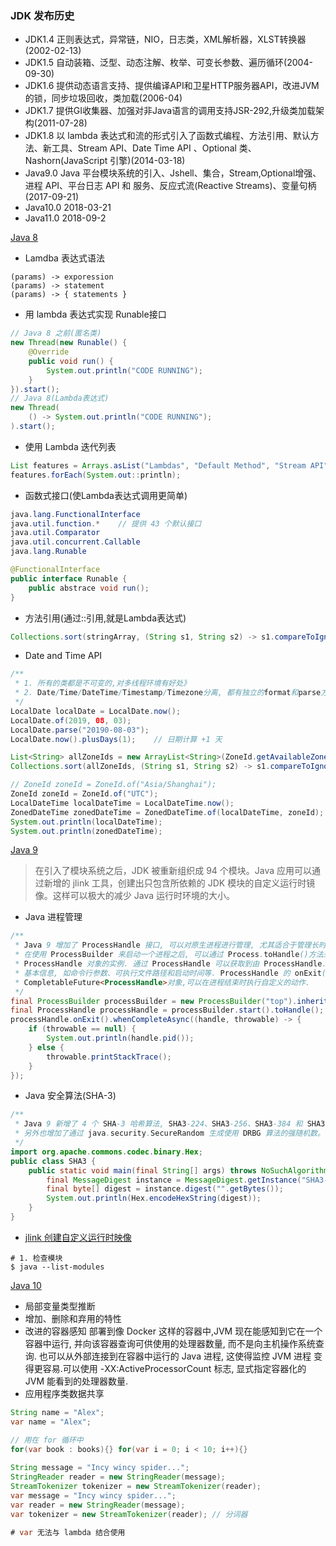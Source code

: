 ### JDK 发布历史
* JDK1.4 正则表达式，异常链，NIO，日志类，XML解析器，XLST转换器(2002-02-13)
* JDK1.5 自动装箱、泛型、动态注解、枚举、可变长参数、遍历循环(2004-09-30)
* JDK1.6 提供动态语言支持、提供编译API和卫星HTTP服务器API，改进JVM的锁，同步垃圾回收，类加载(2006-04)
* JDK1.7 提供GI收集器、加强对非Java语言的调用支持JSR-292,升级类加载架构(2011-07-28)
* JDK1.8 以 lambda 表达式和流的形式引入了函数式编程、方法引用、默认方法、新工具、Stream API、Date Time API 、Optional 类、Nashorn(JavaScript 引擎)(2014-03-18)
* Java9.0 Java 平台模块系统的引入、Jshell、集合，Stream,Optional增强、进程 API、平台日志 API 和 服务、反应式流(Reactive Streams)、变量句柄(2017-09-21)
* Java10.0 		2018-03-21
* Java11.0 		2018-09-2


[Java 8](https://juejin.im/post/5abc9ccc6fb9a028d6643eea)

* Lamdba 表达式语法
```
(params) -> exporession
(params) -> statement
(params) -> { statements }
```

* 用 lambda 表达式实现 Runable接口
```java
// Java 8 之前(匿名类)
new Thread(new Runable() {
    @Override
    public void run() {
        System.out.println("CODE RUNNING");
    }
}).start();
// Java 8(Lambda表达式)
new Thread(
    () -> System.out.println("CODE RUNNING");
).start();
```

* 使用 Lambda 迭代列表
```java
List features = Arrays.asList("Lambdas", "Default Method", "Stream API", "Date and Time API");
features.forEach(System.out::println);
```

* 函数式接口(使Lambda表达式调用更简单)
```java
java.lang.FunctionalInterface
java.util.function.*    // 提供 43 个默认接口
java.util.Comparator
java.util.concurrent.Callable
java.lang.Runable

@FunctionalInterface
public interface Runable {
    public abstrace void run();
}
```

* 方法引用(通过::引用,就是Lambda表达式)
```java
Collections.sort(stringArray, (String s1, String s2) -> s1.compareToIgnoreCase(s2));
```

* Date and Time API
```java
/**
 * 1. 所有的类都是不可变的,对多线程环境有好处》
 * 2. Date/Time/DateTime/Timestamp/Timezone分离, 都有独立的format和parse方法
 */
LocalDate localDate = LocalDate.now();
LocalDate.of(2019, 08, 03);
LocalDate.parse("20190-08-03");
LocalDate.now().plusDays(1);    // 日期计算 +1 天

List<String> allZoneIds = new ArrayList<String>(ZoneId.getAvailableZoneIds());
Collections.sort(allZoneIds, (String s1, String s2) -> s1.compareToIgnoreCase(s2));

// ZoneId zoneId = ZoneId.of("Asia/Shanghai");
ZoneId zoneId = ZoneId.of("UTC");
LocalDateTime localDateTime = LocalDateTime.now();
ZonedDateTime zonedDateTime = ZonedDateTime.of(localDateTime, zoneId);
System.out.println(localDateTime);
System.out.println(zonedDateTime);

```

[Java 9](https://www.ibm.com/developerworks/cn/java/the-new-features-of-Java-9/index.html)
> 在引入了模块系统之后，JDK 被重新组织成 94 个模块。Java 应用可以通过新增的 jlink 工具，创建出只包含所依赖的 JDK 模块的自定义运行时镜像。这样可以极大的减少 Java 运行时环境的大小。

* Java 进程管理
```java
/**
 * Java 9 增加了 ProcessHandle 接口, 可以对原生进程进行管理, 尤其适合于管理长时间运行的进程. 
 * 在使用 ProcessBuilder 来启动一个进程之后, 可以通过 Process.toHandle()方法来得到一个
 * ProcessHandle 对象的实例. 通过 ProcessHandle 可以获取到由 ProcessHandle.Info 表示的进程的
 * 基本信息, 如命令行参数、可执行文件路径和启动时间等. ProcessHandle 的 onExit()方法返回一个
 * CompletableFuture<ProcessHandle>对象,可以在进程结束时执行自定义的动作.
 */
final ProcessBuilder processBuilder = new ProcessBuilder("top").inheritIO(); 
final ProcessHandle processHandle = processBuilder.start().toHandle(); 
processHandle.onExit().whenCompleteAsync((handle, throwable) -> { 
    if (throwable == null) { 
        System.out.println(handle.pid()); 
    } else { 
        throwable.printStackTrace(); 
    } 
});

```
* Java 安全算法(SHA-3)
```java
/**
 * Java 9 新增了 4 个 SHA-3 哈希算法, SHA3-224、SHA3-256、SHA3-384 和 SHA3-512.
 * 另外也增加了通过 java.security.SecureRandom 生成使用 DRBG 算法的强随机数。
 */
import org.apache.commons.codec.binary.Hex; 
public class SHA3 { 
    public static void main(final String[] args) throws NoSuchAlgorithmException { 
        final MessageDigest instance = MessageDigest.getInstance("SHA3-224"); 
        final byte[] digest = instance.digest("".getBytes()); 
        System.out.println(Hex.encodeHexString(digest)); 
    } 
}
```
* [jlink 创建自定义运行时映像](https://blog.idrsolutions.com/2017/05/java-9-jlink-explained-in-5-minutes/)
```shell
# 1. 检查模块
$ java --list-modules
```


[Java 10](https://www.ibm.com/developerworks/cn/java/j-5things17/index.html)

* 局部变量类型推断
* 增加、删除和弃用的特性
* 改进的容器感知
     部署到像 Docker 这样的容器中,JVM 现在能感知到它在一个容器中运行,
   并向该容器查询可供使用的处理器数量, 而不是向主机操作系统查询.
   也可以从外部连接到在容器中运行的 Java 进程, 这使得监控 JVM 进程
   变得更容易.可以使用 -XX:ActiveProcessorCount 标志, 显式指定容器化的
   JVM 能看到的处理器数量.
* 应用程序类数据共享

```java
String name = "Alex";
var name = "Alex";

// 用在 for 循环中
for(var book : books){} for(var i = 0; i < 10; i++){}
       
String message = "Incy wincy spider...";
StringReader reader = new StringReader(message);
StreamTokenizer tokenizer = new StreamTokenizer(reader);
var message = "Incy wincy spider...";
var reader = new StringReader(message);
var tokenizer = new StreamTokenizer(reader); // 分词器

# var 无法与 lambda 结合使用
```

